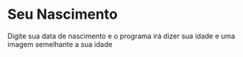 # Seu Nascimento
 Digite sua data de nascimento e o programa irá dizer sua idade e uma imagem semelhante a sua idade
